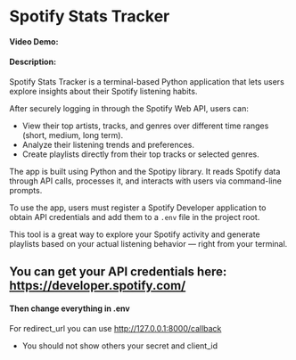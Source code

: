 # Spotify Stats Tracker
#### Video Demo:  <URL HERE>
#### Description:
Spotify Stats Tracker is a terminal-based Python application that lets users explore insights about their Spotify listening habits.

After securely logging in through the Spotify Web API, users can:

- View their top artists, tracks, and genres over different time ranges (short, medium, long term).
- Analyze their listening trends and preferences.
- Create playlists directly from their top tracks or selected genres.

The app is built using Python and the Spotipy library. It reads Spotify data through API calls, processes it, and interacts with users via command-line prompts.

To use the app, users must register a Spotify Developer application to obtain API credentials and add them to a `.env` file in the project root.

This tool is a great way to explore your Spotify activity and generate playlists based on your actual listening behavior — right from your terminal.

## You can get your API credentials here: https://developer.spotify.com/
#### Then change everything in .env
For redirect_url you can use http://127.0.0.1:8000/callback
+ You should not show others your secret and client_id


